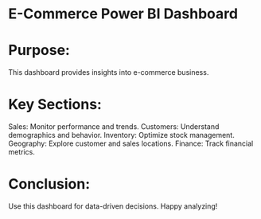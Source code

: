 # E-Commerce Power BI Dashboard

# Purpose:
This dashboard provides insights into e-commerce business.

# Key Sections:
Sales: Monitor performance and trends.
Customers: Understand demographics and behavior.
Inventory: Optimize stock management.
Geography: Explore customer and sales locations.
Finance: Track financial metrics.

# Conclusion:
Use this dashboard for data-driven decisions. Happy analyzing!

